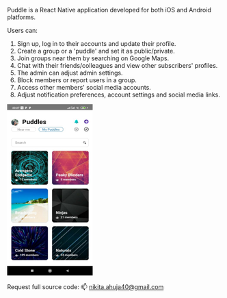 Puddle is a React Native application developed for both iOS and Android platforms. 

Users can:
1) Sign up, log in to their accounts and update their profile.
2) Create a group or a 'puddle' and set it as public/private.
3) Join groups near them by searching on Google Maps.
4) Chat with their friends/colleagues and view other subscribers' profiles.
5) The admin can adjust admin settings.
6) Block members or report users in a group.
7) Access other members' social media accounts.
8) Adjust notification preferences, account settings and social media links.


<img src="https://github.com/nikitaahuja9/Puddle/blob/main/Puddle%20main%20screen.jpeg" width="200" height="400">


Request full source code:
📫 nikita.ahuja40@gmail.com
